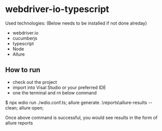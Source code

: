 # webdriver-io-typescript

Used technologies: (Below needs to be installed if not done alreday)
- webdriver.io
- cucumberjs
- typescript
- Node
- Allure

## How to run
- check out the project
- import into Visal Studio or your preferred IDE
- one the terminal and rn below command

$  npx wdio run ./wdio.conf.ts; allure generate .\reports\allure-results --clean;  allure open;

Once above command is successful, you would see results in the form of allure reports
